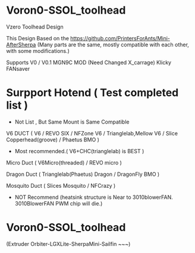 # Voron0-SSOL_toolhead
Vzero Toolhead Design 

This Design Based on the https://github.com/PrintersForAnts/Mini-AfterSherpa 
(Many parts are the same, mostly compatible with each other, with some modifications.)

Supports 
V0 / V0.1 
MGN9C MOD (Need Changed X_carrage)
Klicky
FANsaver

# Surpport  Hotend ( Test completed list   )
- Not List , But Same Mount is Same Compatible

V6 DUCT ( V6 / REVO SIX /  NFZone V6 / Trianglelab,Mellow V6 / Slice Copperhead(groove) / Phaetus BMO )
 - Most recommended.( V6+CHC(trianglelab) is BEST )
 
Micro Duct ( V6Micro(threaded) / REVO micro )

Dragon Duct ( Trianglelab(Phaetus) Dragon / DragonFly BMO )

Mosquito Duct ( Slices Mosquito / NFCrazy ) 
 - NOT Recommend (heatsink structure is Near to 3010blowerFAN. 3010BlowerFAN PWM chip will die.)



# Voron0-SSOL_toolhead

(Extruder  Orbiter-LGXLite-SherpaMini-Sailfin ~~~)
